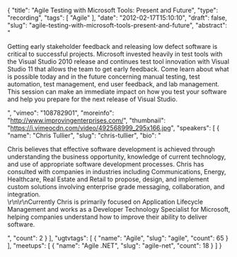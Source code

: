 {
  "title": "Agile Testing with Microsoft Tools: Present and Future",
  "type": "recording",
  "tags": [
    "Agile"
  ],
  "date": "2012-02-17T15:10:10",
  "draft": false,
  "slug": "agile-testing-with-microsoft-tools-present-and-future",
  "abstract": "<p>Getting early stakeholder feedback and releasing low defect software is critical to successful projects. Microsoft invested heavily in test tools with the Visual Studio 2010 release and continues test tool innovation with Visual Studio 11 that allows the team to get early feedback. Come learn about what is possible today and in the future concerning manual testing, test automation, test management, end user feedback, and lab management. This session can make an immediate impact on how you test your software and help you prepare for the next release of Visual Studio.</p>",
  "vimeo": "108782901",
  "moreinfo": "http://www.improvingenterprises.com/",
  "thumbnail": "https://i.vimeocdn.com/video/492568999_295x166.jpg",
  "speakers": [
    {
      "name": "Chris Tullier",
      "slug": "chris-tullier",
      "bio": "<p>Chris believes that effective software development is achieved through understanding the business opportunity, knowledge of current technology, and use of appropriate software development processes. Chris has consulted with companies in industries including Communications, Energy, Healthcare, Real Estate and Retail to propose, design, and implement custom solutions involving enterprise grade messaging, collaboration, and integration.<br />\r\n\r\nCurrently Chris is primarily focused on Application Lifecycle Management and works as a Developer Technology Specialist for Microsoft, helping companies understand how to improve their ability to deliver software.</p>",
      "count": 2
    }
  ],
  "ugtvtags": [
    {
      "name": "Agile",
      "slug": "agile",
      "count": 65
    }
  ],
  "meetups": [
    {
      "name": "Agile .NET",
      "slug": "agile-net",
      "count": 18
    }
  ]
}
